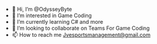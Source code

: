 - 👋 Hi, I’m @OdysseyByte
- 👀 I’m interested in Game Coding
- 🌱 I’m currently learning C# and more
- 💞️ I’m looking to collaborate on Teams For Game Coding
- 📫 How to reach me Jvesportsmanagement@gmail.com

<!---
OdysseyByte/OdysseyByte is a ✨ special ✨ repository because its `README.md` (this file) appears on your GitHub profile.
You can click the Preview link to take a look at your changes.
--->
